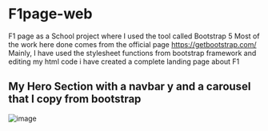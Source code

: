 # F1page-web
F1 page as a School project where I used the tool called Bootstrap 5
Most of the work here done comes from the official page https://getbootstrap.com/
Mainly, I have used the stylesheet functions from bootstrap framework and editing my html code i have created a complete landing page about F1
## My Hero Section with a navbar y and a carousel that I copy from bootstrap
![image](https://user-images.githubusercontent.com/91873665/144748644-26580252-fceb-4195-8498-e5587e9f3961.png)
